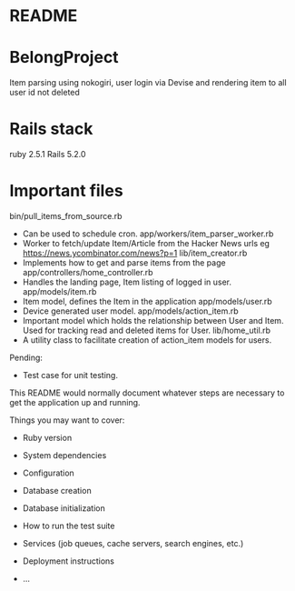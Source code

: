 # README

# BelongProject
Item parsing using nokogiri, user login via Devise and rendering item to all user id not deleted

# Rails stack
ruby 2.5.1
Rails 5.2.0

# Important files
bin/pull_items_from_source.rb
* Can be used to schedule cron.
app/workers/item_parser_worker.rb
* Worker to fetch/update Item/Article from the Hacker News urls eg https://news.ycombinator.com/news?p=1
lib/item_creator.rb
* Implements how to get and parse items from the page
app/controllers/home_controller.rb
* Handles the landing page, Item listing of logged in user.
app/models/item.rb
* Item model, defines the Item in the application
app/models/user.rb
* Device generated user model. 
app/models/action_item.rb
* Important model which holds the relationship between User and Item. Used for tracking read and deleted items for User.
lib/home_util.rb
* A utility class to facilitate creation of action_item models for users.

Pending:
* Test case for unit testing.

This README would normally document whatever steps are necessary to get the
application up and running.

Things you may want to cover:

* Ruby version

* System dependencies

* Configuration

* Database creation

* Database initialization

* How to run the test suite

* Services (job queues, cache servers, search engines, etc.)

* Deployment instructions

* ...